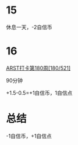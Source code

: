 # 15
休息一天，-2自信币

# 16
[ARST打卡第180周[180/521]](https://www.wolfdan.cn/ARST%E6%89%93%E5%8D%A1%E7%AC%AC180%E5%91%A8-180-521/)

90分钟

+1.5-0.5=+1自信币，1自信点

# 总结
-1自信币，+1自信点
